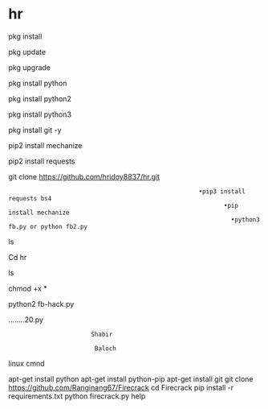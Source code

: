 # hr
pkg install
  
  pkg update

pkg upgrade

pkg install python
 
  pkg install python2
  
  pkg install python3
  
pkg install git -y

pip2 install mechanize

pip2 install requests



git clone https://github.com/hridoy8837/hr.git
                                                         
                                                         
                                                         •pip3 install requests bs4
                                                                •pip install mechanize
                                                                  •python3 fb.py or python fb2.py
ls

Cd hr

ls

chmod +x *

python2 fb-hack.py

........20.py

                           Shabir

                            Baloch



linux cmnd


apt-get install python
apt-get install python-pip
apt-get install git
git clone https://github.com/Ranginang67/Firecrack
cd Firecrack
pip install -r requirements.txt
python firecrack.py
help
